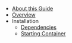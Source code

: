 - [About this Guide](README.md)
- [Overview](overview.md)
- Installation
    - [Dependencies](dependencies.md)
    - [Starting Container](container.md)